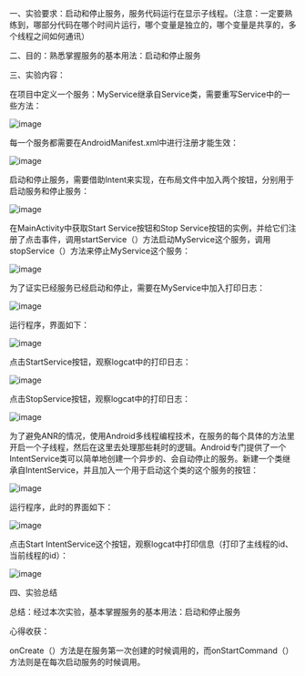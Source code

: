 一、实验要求：启动和停止服务，服务代码运行在显示子线程。（注意：一定要熟练到，哪部分代码在哪个时间片运行，哪个变量是独立的，哪个变量是共享的，多个线程之间如何通讯）

二、目的：熟悉掌握服务的基本用法：启动和停止服务

三、实验内容：

在项目中定义一个服务：MyService继承自Service类，需要重写Service中的一些方法：

![image](https://github.com/csuhong/2017236114_Android/raw/master/%E5%AE%9E%E9%AA%8C%E5%8D%81%20%E6%9C%8D%E5%8A%A1%EF%BC%9A%E5%90%AF%E5%8A%A8%E5%92%8C%E5%81%9C%E6%AD%A2%E6%9C%8D%E5%8A%A1/%E5%AE%9E%E9%AA%8C%E5%8D%81%20%E5%AE%9E%E9%AA%8C%E6%88%AA%E5%9B%BE/%E5%9B%BE%E7%89%871.png)



每一个服务都需要在AndroidManifest.xml中进行注册才能生效：

![image](https://github.com/csuhong/2017236114_Android/raw/master/%E5%AE%9E%E9%AA%8C%E5%8D%81%20%E6%9C%8D%E5%8A%A1%EF%BC%9A%E5%90%AF%E5%8A%A8%E5%92%8C%E5%81%9C%E6%AD%A2%E6%9C%8D%E5%8A%A1/%E5%AE%9E%E9%AA%8C%E5%8D%81%20%E5%AE%9E%E9%AA%8C%E6%88%AA%E5%9B%BE/%E5%9B%BE%E7%89%872.png)



启动和停止服务，需要借助Intent来实现，在布局文件中加入两个按钮，分别用于启动服务和停止服务：

![image](https://github.com/csuhong/2017236114_Android/raw/master/%E5%AE%9E%E9%AA%8C%E5%8D%81%20%E6%9C%8D%E5%8A%A1%EF%BC%9A%E5%90%AF%E5%8A%A8%E5%92%8C%E5%81%9C%E6%AD%A2%E6%9C%8D%E5%8A%A1/%E5%AE%9E%E9%AA%8C%E5%8D%81%20%E5%AE%9E%E9%AA%8C%E6%88%AA%E5%9B%BE/%E5%9B%BE%E7%89%873.png)



在MainActivity中获取Start Service按钮和Stop Service按钮的实例，并给它们注册了点击事件，调用startService（）方法启动MyService这个服务，调用stopService（）方法来停止MyService这个服务：

![image](https://github.com/csuhong/2017236114_Android/raw/master/%E5%AE%9E%E9%AA%8C%E5%8D%81%20%E6%9C%8D%E5%8A%A1%EF%BC%9A%E5%90%AF%E5%8A%A8%E5%92%8C%E5%81%9C%E6%AD%A2%E6%9C%8D%E5%8A%A1/%E5%AE%9E%E9%AA%8C%E5%8D%81%20%E5%AE%9E%E9%AA%8C%E6%88%AA%E5%9B%BE/%E5%9B%BE%E7%89%874.png)



为了证实已经服务已经启动和停止，需要在MyService中加入打印日志：

![image](https://github.com/csuhong/2017236114_Android/raw/master/%E5%AE%9E%E9%AA%8C%E5%8D%81%20%E6%9C%8D%E5%8A%A1%EF%BC%9A%E5%90%AF%E5%8A%A8%E5%92%8C%E5%81%9C%E6%AD%A2%E6%9C%8D%E5%8A%A1/%E5%AE%9E%E9%AA%8C%E5%8D%81%20%E5%AE%9E%E9%AA%8C%E6%88%AA%E5%9B%BE/%E5%9B%BE%E7%89%875.png)



运行程序，界面如下：

![image](https://github.com/csuhong/2017236114_Android/raw/master/%E5%AE%9E%E9%AA%8C%E5%8D%81%20%E6%9C%8D%E5%8A%A1%EF%BC%9A%E5%90%AF%E5%8A%A8%E5%92%8C%E5%81%9C%E6%AD%A2%E6%9C%8D%E5%8A%A1/%E5%AE%9E%E9%AA%8C%E5%8D%81%20%E5%AE%9E%E9%AA%8C%E6%88%AA%E5%9B%BE/%E5%9B%BE%E7%89%876.png)



点击StartService按钮，观察logcat中的打印日志：

![image](https://github.com/csuhong/2017236114_Android/raw/master/%E5%AE%9E%E9%AA%8C%E5%8D%81%20%E6%9C%8D%E5%8A%A1%EF%BC%9A%E5%90%AF%E5%8A%A8%E5%92%8C%E5%81%9C%E6%AD%A2%E6%9C%8D%E5%8A%A1/%E5%AE%9E%E9%AA%8C%E5%8D%81%20%E5%AE%9E%E9%AA%8C%E6%88%AA%E5%9B%BE/%E5%9B%BE%E7%89%877.png)



点击StopService按钮，观察logcat中的打印日志：

![image](https://github.com/csuhong/2017236114_Android/raw/master/%E5%AE%9E%E9%AA%8C%E5%8D%81%20%E6%9C%8D%E5%8A%A1%EF%BC%9A%E5%90%AF%E5%8A%A8%E5%92%8C%E5%81%9C%E6%AD%A2%E6%9C%8D%E5%8A%A1/%E5%AE%9E%E9%AA%8C%E5%8D%81%20%E5%AE%9E%E9%AA%8C%E6%88%AA%E5%9B%BE/%E5%9B%BE%E7%89%878.png)



为了避免ANR的情况，使用Android多线程编程技术，在服务的每个具体的方法里开启一个子线程，然后在这里去处理那些耗时的逻辑。Android专门提供了一个IntentService类可以简单地创建一个异步的、会自动停止的服务。新建一个类继承自IntentService，并且加入一个用于启动这个类的这个服务的按钮：

![image](https://github.com/csuhong/2017236114_Android/raw/master/%E5%AE%9E%E9%AA%8C%E5%8D%81%20%E6%9C%8D%E5%8A%A1%EF%BC%9A%E5%90%AF%E5%8A%A8%E5%92%8C%E5%81%9C%E6%AD%A2%E6%9C%8D%E5%8A%A1/%E5%AE%9E%E9%AA%8C%E5%8D%81%20%E5%AE%9E%E9%AA%8C%E6%88%AA%E5%9B%BE/%E5%9B%BE%E7%89%879.png)



运行程序，此时的界面如下：

![image](https://github.com/csuhong/2017236114_Android/raw/master/%E5%AE%9E%E9%AA%8C%E5%8D%81%20%E6%9C%8D%E5%8A%A1%EF%BC%9A%E5%90%AF%E5%8A%A8%E5%92%8C%E5%81%9C%E6%AD%A2%E6%9C%8D%E5%8A%A1/%E5%AE%9E%E9%AA%8C%E5%8D%81%20%E5%AE%9E%E9%AA%8C%E6%88%AA%E5%9B%BE/%E5%9B%BE%E7%89%8710.png)



点击Start IntentService这个按钮，观察logcat中打印信息（打印了主线程的id、当前线程的id）：

![image](https://github.com/csuhong/2017236114_Android/raw/master/%E5%AE%9E%E9%AA%8C%E5%8D%81%20%E6%9C%8D%E5%8A%A1%EF%BC%9A%E5%90%AF%E5%8A%A8%E5%92%8C%E5%81%9C%E6%AD%A2%E6%9C%8D%E5%8A%A1/%E5%AE%9E%E9%AA%8C%E5%8D%81%20%E5%AE%9E%E9%AA%8C%E6%88%AA%E5%9B%BE/%E5%9B%BE%E7%89%8711.png)



四、实验总结

总结：经过本次实验，基本掌握服务的基本用法：启动和停止服务

心得收获：

onCreate（）方法是在服务第一次创建的时候调用的，而onStartCommand（）方法则是在每次启动服务的时候调用。